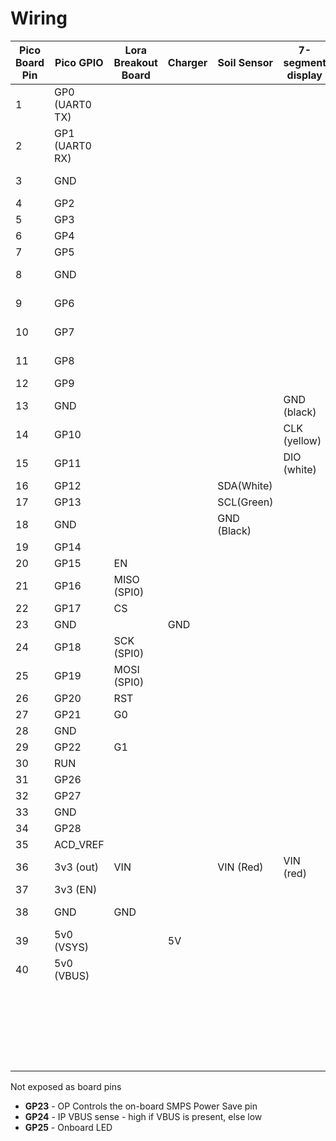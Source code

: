 # Wiring

| Pico Board Pin | Pico GPIO      | Lora Breakout Board | Charger | Soil Sensor | 7-segment display | L293D          | Solenoid   | 9v Battery   |
| -------------- | -------------- | ------------------- | ------- | ----------- | ----------------- | -------------- | ---------- | ------------ |
| 1              | GP0 (UART0 TX) |                     |         |             |                   |                |            |              |
| 2              | GP1 (UART0 RX) |                     |         |             |                   |                |            |              |
| 3              | GND            |                     |         |             |                   | Pin-4 (GND)    |            |              |
| 4              | GP2            |                     |         |             |                   |                |            |              |
| 5              | GP3            |                     |         |             |                   |                |            |              |
| 6              | GP4            |                     |         |             |                   |                |            |              |
| 7              | GP5            |                     |         |             |                   |                |            |              |
| 8              | GND            |                     |         |             |                   | Pin-5 (GND)    |            |              |
| 9              | GP6            |                     |         |             |                   | Pin-1 (Enable) |            |              |
| 10             | GP7            |                     |         |             |                   | Pin-2 (In1)    |            |              |
| 11             | GP8            |                     |         |             |                   | Pin-7 (In2)    |            |              |
| 12             | GP9            |                     |         |             |                   |                |            |              |
| 13             | GND            |                     |         |             | GND (black)       |                |            |              |
| 14             | GP10           |                     |         |             | CLK (yellow)      |                |            |              |
| 15             | GP11           |                     |         |             | DIO (white)       |                |            |              |
| 16             | GP12           |                     |         | SDA(White)  |                   |                |            |              |
| 17             | GP13           |                     |         | SCL(Green)  |                   |                |            |              |
| 18             | GND            |                     |         | GND (Black) |                   |                |            |              |
| 19             | GP14           |                     |         |             |                   |                |            |              |
| 20             | GP15           | EN                  |         |             |                   |                |            |              |
| 21             | GP16           | MISO (SPI0)         |         |             |                   |                |            |              |
| 22             | GP17           | CS                  |         |             |                   |                |            |              |
| 23             | GND            |                     | GND     |             |                   |                |            |              |
| 24             | GP18           | SCK  (SPI0)         |         |             |                   |                |            |              |
| 25             | GP19           | MOSI (SPI0)         |         |             |                   |                |            |              |
| 26             | GP20           | RST                 |         |             |                   |                |            |              |
| 27             | GP21           | G0                  |         |             |                   |                |            |              |
| 28             | GND            |                     |         |             |                   |                |            |              |
| 29             | GP22           | G1                  |         |             |                   |                |            |              |
| 30             | RUN            |                     |         |             |                   |                |            |              |
| 31             | GP26           |                     |         |             |                   |                |            |              |
| 32             | GP27           |                     |         |             |                   |                |            |              |
| 33             | GND            |                     |         |             |                   |                |            |              |
| 34             | GP28           |                     |         |             |                   |                |            |              |
| 35             | ACD_VREF       |                     |         |             |                   |                |            |              |
| 36             | 3v3 (out)      | VIN                 |         | VIN (Red)   | VIN (red)         |                |            |              |
| 37             | 3v3 (EN)       |                     |         |             |                   |                |            |              |
| 38             | GND            | GND                 |         |             |                   | Pin-13 (GND)   |            | Neg terminal |
| 39             | 5v0 (VSYS)     |                     | 5V      |             |                   | Pin-16 (VSS)   |            |              |
| 40             | 5v0 (VBUS)     |                     |         |             |                   |                |            |              |
|                |                |                     |         |             |                   | Pin-8 (VSmot)  |            | Pos terminal |
|                |                |                     |         |             |                   | Pin-3 (Out1)   | Terminal A |              |
|                |                |                     |         |             |                   | Pin-6 (Out2)   | Terminal B |              |

Not exposed as board pins

* **GP23** - OP Controls the on-board SMPS Power Save pin
* **GP24** - IP VBUS sense - high if VBUS is present, else low
* **GP25** - Onboard LED
